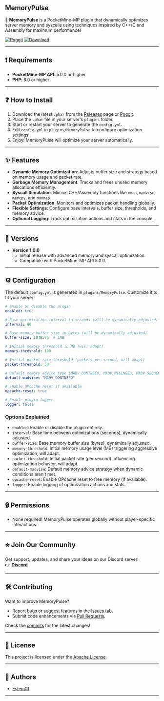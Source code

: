 ## MemoryPulse

🌌 **MemoryPulse** is a PocketMine-MP plugin that dynamically optimizes server memory and syscalls using techniques inspired by C++/C and Assembly for maximum performance!

[![Poggit](https://poggit.pmmp.io/shield.state/MemoryPulse)](https://poggit.pmmp.io/p/MemoryPulse) [![Download](https://poggit.pmmp.io/shield.dl.total/MemoryPulse)](https://poggit.pmmp.io/p/MemoryPulse)

---

## ❗ Requirements

- **PocketMine-MP API**: 5.0.0 or higher  
- **PHP**: 8.0 or higher  

---

## ❓ How to Install

1. Download the latest `.phar` from the [Releases](https://github.com/Estem01/MemoryPulse/releases) page or [Poggit](https://poggit.pmmp.io/p/MemoryPulse).  
2. Place the `.phar` file in your server's `plugins` folder.  
3. Start or restart your server to generate the `config.yml`.  
4. Edit `config.yml` in `plugins/MemoryPulse` to configure optimization settings.  
5. Enjoy! MemoryPulse will optimize your server automatically.

---

## ✨ Features

- **Dynamic Memory Optimization**: Adjusts buffer size and strategy based on memory usage and packet rate.  
- **Garbage Memory Management**: Tracks and frees unused memory allocations efficiently.  
- **Syscall Simulation**: Mimics C++/Assembly functions like `mmap`, `madvise`, `memcpy`, and `munmap`.  
- **Packet Optimization**: Monitors and optimizes packet handling globally.  
- **Flexible Settings**: Configure base intervals, buffer size, thresholds, and memory advice.  
- **Optional Logging**: Track optimization actions and stats in the console.  

---

## 📜 Versions

- **Version 1.0.0**
  - Initial release with advanced memory and syscall optimization.  
  - Compatible with PocketMine-MP API 5.0.0.  

---

## ⚙️ Configuration

The default `config.yml` is generated in `plugins/MemoryPulse`. Customize it to fit your server:

```yaml
# Enable or disable the plugin
enabled: true

# Base optimization interval in seconds (will be dynamically adjusted)
interval: 60

# Base memory buffer size in bytes (will be dynamically adjusted)
buffer-size: 1048576  # 1MB

# Initial memory threshold in MB (will adapt)
memory-threshold: 100

# Initial packet rate threshold (packets per second, will adapt)
packet-threshold: 50

# Default memory advice type (MADV_DONTNEED, MADV_WILLNEED, MADV_SEQUENTIAL, MADV_RANDOM)
default-madvise: "MADV_DONTNEED"

# Enable OPcache reset if available
opcache-reset: true

# Enable plugin logger
logger: false
```

### Options Explained
- `enabled`: Enable or disable the plugin entirely.  
- `interval`: Base time between optimizations (seconds), dynamically adjusted.  
- `buffer-size`: Base memory buffer size (bytes), dynamically adjusted.  
- `memory-threshold`: Initial memory usage level (MB) triggering aggressive optimization, will adapt.  
- `packet-threshold`: Initial packet rate (per second) influencing optimization behavior, will adapt.  
- `default-madvise`: Default memory advice strategy when dynamic conditions aren't met.  
- `opcache-reset`: Enable OPcache reset to free memory (if available).  
- `logger`: Enable logging of optimization actions and stats.  

---

## 🔒 Permissions

- None required! MemoryPulse operates globally without player-specific interactions.

---

## ⭐ Join Our Community

Get support, updates, and share your ideas on our Discord server!  
👉 **[Discord](https://discord.gg/F8cdegZh)** 

---

## 🛠️ Contributing

Want to improve MemoryPulse?  
- Report bugs or suggest features in the [Issues](https://github.com/Estem01/MemoryPulse/issues) tab.  
- Submit code enhancements via [Pull Requests](https://github.com/Estem01/MemoryPulse/pulls).  

Check the [commits](https://github.com/Estem01/MemoryPulse/commits/main) for the latest changes!

---

## 📝 License

This project is licensed under the [Apache License](https://github.com/Estem01/MemoryPulse/blob/main/LICENSE).  

---

## 👥 Authors

- [Estem01](https://github.com/Estem01)

---
